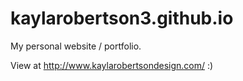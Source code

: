 # kaylarobertson3.github.io
My personal website / portfolio.

View at http://www.kaylarobertsondesign.com/ :)

